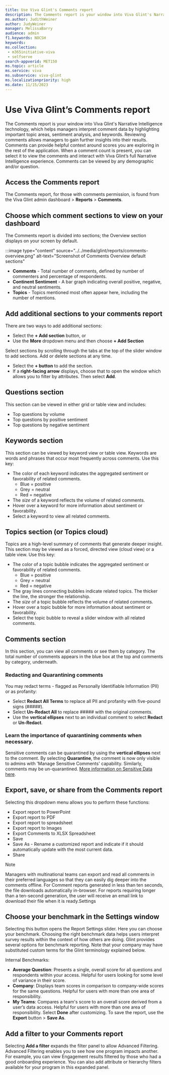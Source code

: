 ```yaml
---
title: Use Viva Glint's Comments report
description: The Comments report is your window into Viva Glint's Narrative Intelligence technology which helps managers interpret comment data by highlighting important topic areas, sentiment analysis, and keywords. 
ms.author: JudithWeiner
author: JudyWeiner
manager: MelissaBarry
audience: admin
f1.keywords: NOCSH
keywords: 
ms.collection: 
 - m365initiative-viva
 - selfserve
search-appverid: MET150
ms.topic: article
ms.service: viva
ms.subservice: viva-glint
ms.localizationpriority: high
ms.date: 11/15/2023
---
```


# Use Viva Glint’s Comments report 

The Comments report is your window into Viva Glint's Narrative Intelligence technology, which helps managers interpret comment data by highlighting important topic areas, sentiment analysis, and keywords. 
Reviewing comments allows managers to gain further insights into their results. Comments can provide helpful context around scores you are exploring in the rest of the application. When a comment count is present, you can select it to view the comments and interact with Viva Glint’s full Narrative Intelligence experience. Comments can be viewed by any demographic and/or question. 

## Access the Comments report

The Comments report, for those with comments permission, is found from the Viva Glint admin dashboard > **Reports** > **Comments**.

## Choose which comment sections to view on your dashboard

The Comments report is divided into sections; the Overview section displays on your screen by default.

:::image type="content" source="../../media/glint/reports/comments-overview.png" alt-text="Screenshot of Comments Overview default sections"

- **Comments** - Total number of comments, defined by number of commenters and percentage of respondents.
- **Continent Sentiment** - A bar graph indicating overall positive, negative, and neutral sentiments.
- **Topics** - Topics mentioned most often appear here, including the number of mentions.

## Add additional sections to your comments report
There are two ways to add additional sections:
- Select the **+ Add section** button, or
- Use the **More** dropdown menu and then choose **+ Add Section**

Select sections by scrolling through the tabs at the top of the slider window to add sections. Add or delete sections at any time. 
- Select the **+ button** to add the section.
- If a **right-facing arrow** displays, choose that to open the window which allows you to filter by attributes. Then select **Add**.

## Questions section
This section can be viewed in either grid or table view and includes:
- Top questions by volume
- Top questions by positive sentiment
- Top questions by negative sentiment

## Keywords section
This section can be viewed by keyword view or table view. Keywords are words and phrases that occur most frequently across comments. Use this key:
- The color of each keyword indicates the aggregated sentiment or favorability of related comments.
	- Blue = positive
	- Grey = neutral
	- Red = negative
- The *size* of a keyword reflects the volume of related comments.
- Hover over a keyword for more information about sentiment or favorability.
- Select a keyword to view all related comments.

## Topics section (or Topics cloud)
Topics are a high-level summary of comments that generate deeper insight. This section may be viewed as a forced, directed view (cloud view) or a table view. Use this key:
- The color of a topic bubble indicates the aggregated sentiment or favorability of related comments.
	- Blue = positive
	- Grey = neutral
	- Red = negative
- The gray lines connecting bubbles indicate related topics. The thicker the line, the stronger the relationship.
- The *size* of a topic bubble reflects the volume of related comments.
- Hover over a topic bubble for more information about sentiment or favorability.
- Select the topic bubble to reveal a slider window with all related comments. 

## Comments section
In this section, you can view all comments or see them by category. The total number of comments appears in the blue box at the top and comments by category, underneath.

### Redacting and Quarantining comments
You may redact terms - flagged as Personally Identifiable Information (PII) or as profanity:
- Select **Redact All Terms** to replace all PII and profanity with five-pound signs (#####).
- Select **Un-Redact All** to replace ##### with the original comments.
- Use the **vertical ellipses** next to an individual comment to select **Redact** or **Un-Redact**.

### Learn the importance of quarantining comments when necessary. 
Sensitive comments can be quarantined by using the **vertical ellipses** next to the comment. 
By selecting **Quarantine**, the comment is now only visible to admins with 'Manage Sensitive Comments' capability. Similarly, comments may be un-quarantined. [More information on Sensitive Data here](https://learn.microsoft.com/viva/glint/setup/gdpr-special-categories).
 
## Export, save, or share from the Comments report
Selecting this dropdown menu allows you to perform these functions:
- Export report to PowerPoint
- Export report to PDF
- Export report to spreadsheet
- Export report to Images
- Export Comments to XLSX Spreadsheet
- Save
- Save As - Rename a customized report and indicate if it should automatically update with the most current data.
- Share

>[!NOTE]
Managers with multinational teams can export and read all comments in their preferred languages so that they can easily dig deeper into the comments offline.  For Comment reports generated in less than ten seconds, the file downloads automatically in-browser. For reports requiring longer than a ten-second generation, the user will receive an email link to download their file when it is ready.Settings

## Choose your benchmark in the Settings window
Selecting this button opens the Report Settings slider. Here you can choose your benchmark.
Choosing the right benchmark data helps users interpret survey results within the context of how others are doing. Glint provides several options for benchmark reporting. Note that your company may have substituted custom terms for the Glint terminology explained below.

Internal Benchmarks:
- **Average Question**: Presents a single, overall score for all questions and respondents within your access. Helpful for users looking for some level of variance in their score.
- **Company**: Displays team scores in comparison to company-wide scores for the same questions. Helpful for users with more than one area of responsibility.
- **My Teams**: Compares a team's score to an overall score derived from a user’s data access. Helpful for users with more than one area of responsibility.
Select **Done** after customizing.
To save the report, use the **Export** button > **Save As**.

## Add a filter to your Comments report
Selecting **Add a filter** expands the filter panel to allow Advanced Filtering. Advanced Filtering enables you to see how one program impacts another. For example, you can view Engagement results filtered by those who had a good onboarding experience.
You can also add attribute or hierarchy filters available for your program in this expanded panel.
 


